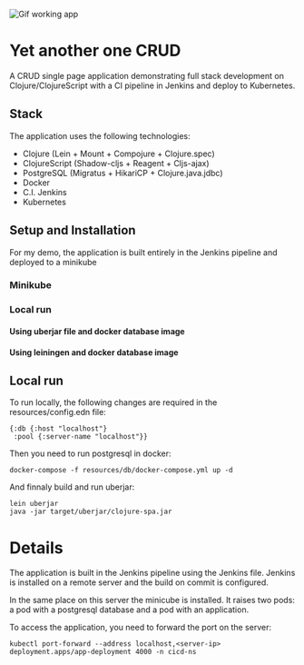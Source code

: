 ![Gif working app](https://github.com/cghael/clojure-spa/blob/master/resources/md-resources/screen.gif)

# Yet another one CRUD

A CRUD single page application demonstrating full stack development on Clojure/ClojureScript with a CI pipeline in Jenkins and deploy to Kubernetes.

## Stack

The application uses the following technologies:

- Clojure (Lein + Mount + Compojure + Clojure.spec)
- ClojureScript (Shadow-cljs + Reagent + Cljs-ajax)
- PostgreSQL (Migratus + HikariCP + Clojure.java.jdbc)
- Docker
- C.I. Jenkins
- Kubernetes

## Setup and Installation

For my demo, the application is built entirely in the Jenkins pipeline and deployed to a minikube


### Minikube

### Local run

#### Using uberjar file and docker database image

#### Using leiningen and docker database image






## Local run
To run locally, the following changes are required in the resources/config.edn file:
```
{:db {:host "localhost"}
 :pool {:server-name "localhost"}}
```
Then you need to run postgresql in docker:
```
docker-compose -f resources/db/docker-compose.yml up -d
```
And finnaly build and run uberjar:
```
lein uberjar
java -jar target/uberjar/clojure-spa.jar
```

# Details

The application is built in the Jenkins pipeline using the Jenkins file. 
Jenkins is installed on a remote server and the build on commit is configured.

In the same place on this server the minicube is installed. 
It raises two pods: a pod with a postgresql database and a pod with an application.

To access the application, you need to forward the port on the server:
```
kubectl port-forward --address localhost,<server-ip> deployment.apps/app-deployment 4000 -n cicd-ns
```
